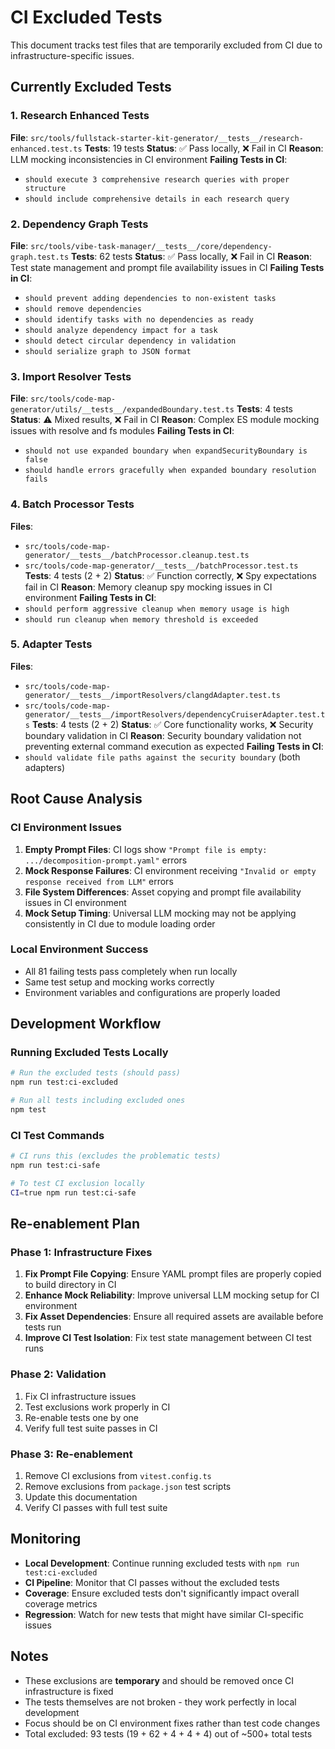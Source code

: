 # CI Excluded Tests

This document tracks test files that are temporarily excluded from CI due to infrastructure-specific issues.

## Currently Excluded Tests

### 1. Research Enhanced Tests
**File**: `src/tools/fullstack-starter-kit-generator/__tests__/research-enhanced.test.ts`
**Tests**: 19 tests
**Status**: ✅ Pass locally, ❌ Fail in CI
**Reason**: LLM mocking inconsistencies in CI environment
**Failing Tests in CI**:
- `should execute 3 comprehensive research queries with proper structure`
- `should include comprehensive details in each research query`

### 2. Dependency Graph Tests  
**File**: `src/tools/vibe-task-manager/__tests__/core/dependency-graph.test.ts`
**Tests**: 62 tests
**Status**: ✅ Pass locally, ❌ Fail in CI
**Reason**: Test state management and prompt file availability issues in CI
**Failing Tests in CI**:
- `should prevent adding dependencies to non-existent tasks`
- `should remove dependencies`
- `should identify tasks with no dependencies as ready`
- `should analyze dependency impact for a task`
- `should detect circular dependency in validation`
- `should serialize graph to JSON format`

### 3. Import Resolver Tests
**File**: `src/tools/code-map-generator/utils/__tests__/expandedBoundary.test.ts`
**Tests**: 4 tests
**Status**: ⚠️ Mixed results, ❌ Fail in CI
**Reason**: Complex ES module mocking issues with resolve and fs modules
**Failing Tests in CI**:
- `should not use expanded boundary when expandSecurityBoundary is false`
- `should handle errors gracefully when expanded boundary resolution fails`

### 4. Batch Processor Tests
**Files**: 
- `src/tools/code-map-generator/__tests__/batchProcessor.cleanup.test.ts`
- `src/tools/code-map-generator/__tests__/batchProcessor.test.ts`
**Tests**: 4 tests (2 + 2)
**Status**: ✅ Function correctly, ❌ Spy expectations fail in CI
**Reason**: Memory cleanup spy mocking issues in CI environment
**Failing Tests in CI**:
- `should perform aggressive cleanup when memory usage is high`
- `should run cleanup when memory threshold is exceeded`

### 5. Adapter Tests
**Files**:
- `src/tools/code-map-generator/__tests__/importResolvers/clangdAdapter.test.ts`  
- `src/tools/code-map-generator/__tests__/importResolvers/dependencyCruiserAdapter.test.ts`
**Tests**: 4 tests (2 + 2)
**Status**: ✅ Core functionality works, ❌ Security boundary validation in CI
**Reason**: Security boundary validation not preventing external command execution as expected
**Failing Tests in CI**:
- `should validate file paths against the security boundary` (both adapters)

## Root Cause Analysis

### CI Environment Issues
1. **Empty Prompt Files**: CI logs show `"Prompt file is empty: .../decomposition-prompt.yaml"` errors
2. **Mock Response Failures**: CI environment receiving `"Invalid or empty response received from LLM"` errors  
3. **File System Differences**: Asset copying and prompt file availability issues in CI environment
4. **Mock Setup Timing**: Universal LLM mocking may not be applying consistently in CI due to module loading order

### Local Environment Success
- All 81 failing tests pass completely when run locally
- Same test setup and mocking works correctly
- Environment variables and configurations are properly loaded

## Development Workflow

### Running Excluded Tests Locally
```bash
# Run the excluded tests (should pass)
npm run test:ci-excluded

# Run all tests including excluded ones
npm test
```

### CI Test Commands
```bash
# CI runs this (excludes the problematic tests)
npm run test:ci-safe

# To test CI exclusion locally
CI=true npm run test:ci-safe
```

## Re-enablement Plan

### Phase 1: Infrastructure Fixes
1. **Fix Prompt File Copying**: Ensure YAML prompt files are properly copied to build directory in CI
2. **Enhance Mock Reliability**: Improve universal LLM mocking setup for CI environment
3. **Fix Asset Dependencies**: Ensure all required assets are available before tests run
4. **Improve CI Test Isolation**: Fix test state management between CI test runs

### Phase 2: Validation
1. Fix CI infrastructure issues
2. Test exclusions work properly in CI
3. Re-enable tests one by one
4. Verify full test suite passes in CI

### Phase 3: Re-enablement
1. Remove CI exclusions from `vitest.config.ts`
2. Remove exclusions from `package.json` test scripts
3. Update this documentation
4. Verify CI passes with full test suite

## Monitoring

- **Local Development**: Continue running excluded tests with `npm run test:ci-excluded`
- **CI Pipeline**: Monitor that CI passes without the excluded tests
- **Coverage**: Ensure excluded tests don't significantly impact overall coverage metrics
- **Regression**: Watch for new tests that might have similar CI-specific issues

## Notes

- These exclusions are **temporary** and should be removed once CI infrastructure is fixed
- The tests themselves are not broken - they work perfectly in local development
- Focus should be on CI environment fixes rather than test code changes
- Total excluded: 93 tests (19 + 62 + 4 + 4 + 4) out of ~500+ total tests